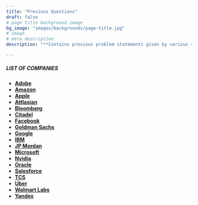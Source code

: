 ```yaml
---
title: "Previous Questions"
draft: false
# page title background image
bg_image: "images/backgrounds/page-title.jpg"
# image
# meta description
description: "**Contains previous problem statements given by various recruitors during their selection process.**"

---
```


##### LIST OF COMPANIES 

* **[Adobe](https://cdc.vardhaman.org/author/adobe/)**
* **[Amazon](https://cdc.vardhaman.org/author/amazon/)**
* **[Apple](https://cdc.vardhaman.org/author/apple/)**
* **[Attlasian](https://cdc.vardhaman.org/author/atlassian/)**
* **[Bloomberg](https://cdc.vardhaman.org/author/bloomberg/)**
* **[Citadel](https://cdc.vardhaman.org/author/citadel/)**
* **[Facebook](https://cdc.vardhaman.org/author/facebook/)**
* **[Goldman Sachs](https://cdc.vardhaman.org/author/goldman-sachs/)**
* **[Google](https://cdc.vardhaman.org/committee/google/)**
* **[IBM](https://cdc.vardhaman.org/committee/IBM/)**
* **[JP Mordan](https://cdc.vardhaman.org/author/jp-mordan/)**
* **[Microsoft](https://cdc.vardhaman.org/author/microsoft/)**
* **[Nvidia](https://cdc.vardhaman.org/author/nvidia/)**
* **[Oracle](https://cdc.vardhaman.org/author/oracle/)**
* **[Salesforce](https://cdc.vardhaman.org/author/salesforce/)**
* **[TCS](https://cdc.vardhaman.org/author/tcs/)**
* **[Uber](https://cdc.vardhaman.org/author/tiktok/)**
* **[Walmart Labs](https://cdc.vardhaman.org/author/walmart-labs/)**
* **[Yandex](https://cdc.vardhaman.org/author/yandex/)**
